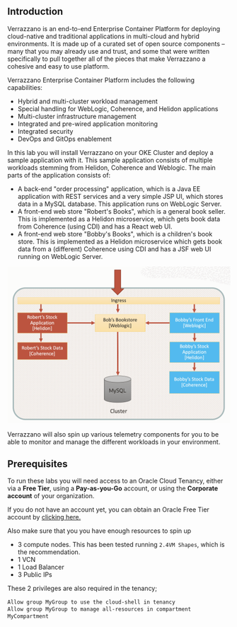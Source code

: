 
## Introduction
Verrazzano is an end-to-end Enterprise Container Platform for deploying cloud-native and traditional applications in multi-cloud and hybrid environments. It is made up of a curated set of open source components – many that you may already use and trust, and some that were written specifically to pull together all of the pieces that make Verrazzano a cohesive and easy to use platform.

Verrazzano Enterprise Container Platform includes the following capabilities:

- Hybrid and multi-cluster workload management
- Special handling for WebLogic, Coherence, and Helidon applications
- Multi-cluster infrastructure management
- Integrated and pre-wired application monitoring
- Integrated security
- DevOps and GitOps enablement

In this lab you will install Verrazzano on your OKE Cluster and deploy a sample application with it. This sample application consists of multiple workloads stemming from Helidon, Coherence and Weblogic. The main parts of the application consists of:

   - A back-end "order processing" application, which is a Java EE application with REST services and a very simple JSP UI, which stores data in a MySQL database. This application runs on WebLogic Server.
   - A front-end web store "Robert's Books", which is a general book seller. This is implemented as a Helidon microservice, which gets book data from Coherence (using CDI) and has a React web UI.
   - A front-end web store "Bobby's Books", which is a children's book store. This is implemented as a Helidon microservice which gets book data from a (different) Coherence using CDI and has a JSF web UI running on WebLogic Server.

![verrazzano-installation-complete](images/verrazzano/sample-app-architecture.png)

Verrazzano will also spin up various telemetry components for you to be able to monitor and manage the different workloads in your environment. 

## Prerequisites

To run these labs you will need access to an Oracle Cloud Tenancy, either via a **Free Tier**, using a **Pay-as-you-Go** account, or using the **Corporate account** of your organization. 

If you do not have an account yet, you can obtain an Oracle Free Tier account by [clicking here.](https://myservices.us.oraclecloud.com/mycloud/signup?sourceType=:ow:wb:sh:em::RC_WWMK200517P00003:Vlab_Weblogic_July&intcmp=:ow:wb:sh:em::RC_WWMK200517P00003:Vlab_Weblogic_July)

Also make sure that you you have enough resources to spin up 
- 3 compute nodes. This has been tested running `2.4VM Shapes`, which is the recommendation.  
- 1 VCN
- 1 Load Balancer
- 3 Public IPs

These 2 privileges are also required in the tenancy;
```
Allow group MyGroup to use the cloud-shell in tenancy
Allow group MyGroup to manage all-resources in compartment MyCompartment
```


